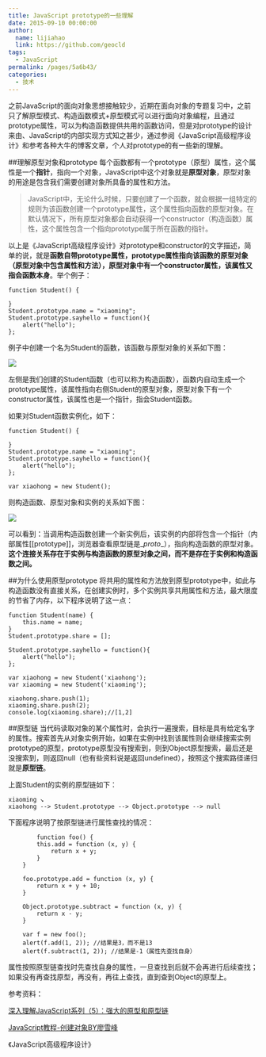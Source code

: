 ```yaml
---
title: JavaScript prototype的一些理解
date: 2015-09-10 00:00:00
author: 
  name: lijiahao
  link: https://github.com/geocld
tags: 
  - JavaScript
permalink: /pages/5a6b43/
categories: 
  - 技术
---
```

之前JavaScript的面向对象思想接触较少，近期在面向对象的专题复习中，之前只了解原型模式、构造函数模式+原型模式可以进行面向对象编程，且通过prototype属性，可以为构造函数提供共用的函数访问，但是对prototype的设计来由、JavaScript的内部实现方式知之甚少，通过参阅《JavaScript高级程序设计》和参考各种大牛的博客文章，个人对prototype的有一些新的理解。

<!-- more -->

##理解原型对象和prototype
每个函数都有一个prototype（原型）属性，这个属性是一个**指针**，指向一个对象，JavaScript中这个对象就是**原型对象**，原型对象的用途是包含我们需要创建对象所具备的属性和方法。

>JavaScript中，无论什么时候，只要创建了一个函数，就会根据一组特定的规则为该函数创建一个prototype属性，这个属性指向函数的原型对象。在默认情况下，所有原型对象都会自动获得一个constructor（构造函数）属性，这个属性包含一个指向prototype属于所在函数的指针。

以上是《JavaScript高级程序设计》对prototype和constructor的文字描述，简单的说，就是**函数自带prototype属性，prototype属性指向该函数的原型对象（原型对象中包含属性和方法），原型对象中有一个constructor属性，该属性又指会函数本身**。举个例子：

	function Student() {

	}
	Student.prototype.name = "xiaoming";
	Student.prototype.sayhello = function(){
		alert("hello");
	};

例子中创建一个名为Student的函数，该函数与原型对象的关系如下图：

![](http://i.imgur.com/Io5db1a.jpg)

左侧是我们创建的Student函数（也可以称为构造函数），函数内自动生成一个prototype属性，该属性指向右侧Student的原型对象，原型对象下有一个constructor属性，该属性也是一个指针，指会Student函数。

如果对Student函数实例化，如下：

	function Student() {

	}
	Student.prototype.name = "xiaoming";
	Student.prototype.sayhello = function(){
		alert("hello");
	};

	var xiaohong = new Student();

则构造函数、原型对象和实例的关系如下图：

![](http://i.imgur.com/htRrEQO.jpg)

可以看到：当调用构造函数创建一个新实例后，该实例的内部将包含一个指针（内部属性[[prototype]]，浏览器查看原型链是\__proto__），指向构造函数的原型对象。**这个连接关系存在于实例与构造函数的原型对象之间，而不是存在于实例和构造函数之间。**

##为什么使用原型prototype
将共用的属性和方法放到原型prototype中，如此与构造函数没有直接关系，在创建实例时，多个实例共享共用属性和方法，最大限度的节省了内存，以下程序说明了这一点：

	function Student(name) {
		this.name = name;
	}
	Student.prototype.share = [];

	Student.prototype.sayhello = function(){
		alert("hello");
	};

	var xiaohong = new Student('xiaohong');
	var xiaoming = new Student('xiaoming');

	xiaohong.share.push(1);
	xiaoming.share.push(2);
	console.log(xiaoming.share);//[1,2]

##原型链
当代码读取对象的某个属性时，会执行一遍搜索，目标是具有给定名字的属性。搜索首先从对象实例开始，如果在实例中找到该属性则会继续搜索实例prototype的原型，prototype原型没有搜索到，则到Object原型搜索，最后还是没搜索到，则返回null（也有些资料说是返回undefined），按照这个搜索路径递归就是**原型链**。

上面Student的实例的原型链如下：

	xiaoming ↘
	xiaohong --> Student.prototype --> Object.prototype --> null

下面程序说明了按原型链进行属性查找的情况：

	        function foo() {
            this.add = function (x, y) {
                return x + y;
            }
        }

        foo.prototype.add = function (x, y) {
            return x + y + 10;
        }

        Object.prototype.subtract = function (x, y) {
            return x - y;
        }

        var f = new foo();
        alert(f.add(1, 2)); //结果是3，而不是13
        alert(f.subtract(1, 2)); //结果是-1（属性先查找自身）

属性按照原型链查找时先查找自身的属性，一旦查找到后就不会再进行后续查找；如果没有再查找原型，再没有，再往上查找，直到查到Object的原型上。

参考资料：

 [深入理解JavaScript系列（5）：强大的原型和原型链](http://www.cnblogs.com/TomXu/archive/2012/01/05/2305453.html)

 [JavaScript教程-创建对象BY廖雪峰](http://www.liaoxuefeng.com/wiki/001434446689867b27157e896e74d51a89c25cc8b43bdb3000/0014344997235247b53be560ab041a7b10360a567422a78000)

《JavaScript高级程序设计》
